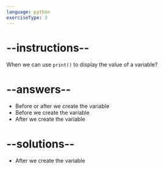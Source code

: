 ```yaml
---
language: python
exerciseType: 3
---
```


# --instructions--

When we can use `print()` to display the value of a variable?

# --answers--

- Before or after we create the variable
- Before we create the variable
- After we create the variable

# --solutions--

- After we create the variable
